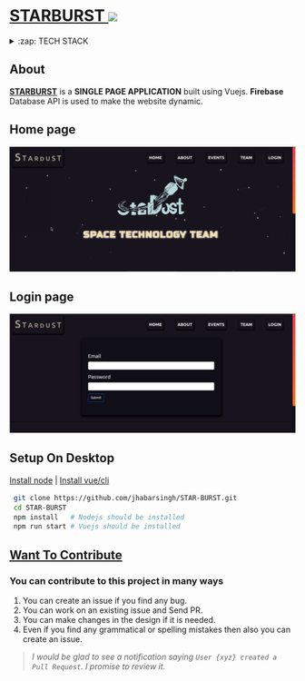 # [STARBURST <img width="50px" src="https://raw.githubusercontent.com/jhabarsingh/STAR-BURST/master/static/stardust.ico" />](https://angry-fermi-020fd7.netlify.com)


<details>
  <summary>:zap: TECH STACK</summary>
  <br/>
  <div style="display:flex;justify-content:space-around">
    <img titlt="Vuejs" src="https://vuejs.org/images/logo.png" width="50px" height="50px"  style="margin-right:5px;"/>
    <img  title="Vuex" src="https://s3.amazonaws.com/coursetro/posts/144-full.png"  height="50px" style="margin-right:5px;"     />
    <img  title="Firebase" src="https://firebase.google.com/images/brand-guidelines/logo-vertical.png" width="50px" height="50px" style="margin-right:5px;"     />
    <img  title="Gsap" src="https://richcontentdesign.com/wp-content/uploads/2019/10/greensock@2x.png" height="50px"  style="margin-right:5px;"/>
    <img title="Bootstrap"  src="https://icons.getbootstrap.com/assets/img/icons-hero.png" height="50px" style="margin-right:5px;"/> 
    <img title="Netlify" src="https://www.netlify.com/img/press/logos/logomark.png" height="50px" style="margin-right:5px;" />
  </div>
</details>

## About
 [**STARBURST**](https://angry-fermi-020fd7.netlify.com)  is a **SINGLE PAGE APPLICATION** built using Vuejs. **Firebase** Database API is used to make the website dynamic.


## Home page
![Home Page](https://github.com/jhabarsingh/STAR-BURST/blob/master/static/star.png?raw=true)


## Login page
![Login Page](https://github.com/jhabarsingh/STAR-BURST/blob/master/static/Selectionshot_2021-01-15_16:46:37.png?raw=true)

## Setup On Desktop
[Install node](https://nodejs.org/en/download/) |
[Install vue/cli](https://cli.vuejs.org/)
```bash
 git clone https://github.com/jhabarsingh/STAR-BURST.git
 cd STAR-BURST
 npm install   # Nodejs should be installed
 npm run start # Vuejs should be installed
```
## [Want To Contribute](https://medium.com/mindsdb/contributing-to-an-open-source-project-how-to-get-started-6ba812301738)
### You can contribute to this project in many ways
 1. You can create an issue if you find any bug.
 2. You can work on an existing issue and Send PR.
 3. You can make changes in the design if it is needed.
 4. Even if you find any grammatical or spelling mistakes then also you can create an issue.

> *I would be glad to see a notification saying `User {xyz} created a Pull Request`.
I promise to review it.*
